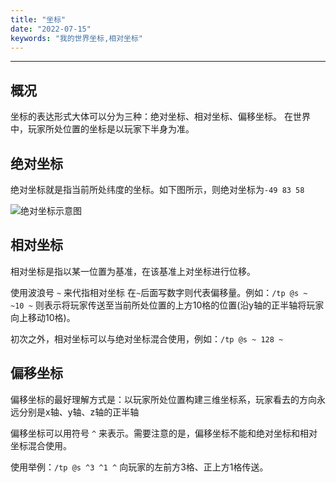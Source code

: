 ```yaml
---
title: "坐标"
date: "2022-07-15"
keywords: "我的世界坐标,相对坐标"
---
```


---

## 概况

坐标的表达形式大体可以分为三种：绝对坐标、相对坐标、偏移坐标。
在世界中，玩家所处位置的坐标是以玩家下半身为准。

## 绝对坐标

绝对坐标就是指当前所处纬度的坐标。如下图所示，则绝对坐标为`-49 83 58`

![绝对坐标示意图](https://unsc.oss-accelerate.aliyuncs.com/ViewCB/Images/坐标-1.png "绝对坐标示意图")

## 相对坐标

相对坐标是指以某一位置为基准，在该基准上对坐标进行位移。

使用波浪号 `~` 来代指相对坐标 在`~`后面写数字则代表偏移量。例如：`/tp @s ~ ~10 ~` 则表示将玩家传送至当前所处位置的上方10格的位置(沿y轴的正半轴将玩家向上移动10格)。

初次之外，相对坐标可以与绝对坐标混合使用，例如：`/tp @s ~ 128 ~`

## 偏移坐标

偏移坐标的最好理解方式是：以玩家所处位置构建三维坐标系，玩家看去的方向永远分别是x轴、y轴、z轴的正半轴

偏移坐标可以用符号 `^` 来表示。需要注意的是，偏移坐标不能和绝对坐标和相对坐标混合使用。

使用举例：`/tp @s ^3 ^1 ^` 向玩家的左前方3格、正上方1格传送。
